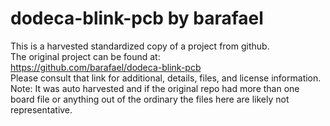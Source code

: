 
# dodeca-blink-pcb by barafael  
This is a harvested standardized copy of a project from github.  
The original project can be found at:  
https://github.com/barafael/dodeca-blink-pcb  
Please consult that link for additional, details, files, and license information.  
Note: It was auto harvested and if the original repo had more than one board file or anything out of the ordinary the files here are likely not representative.  
    